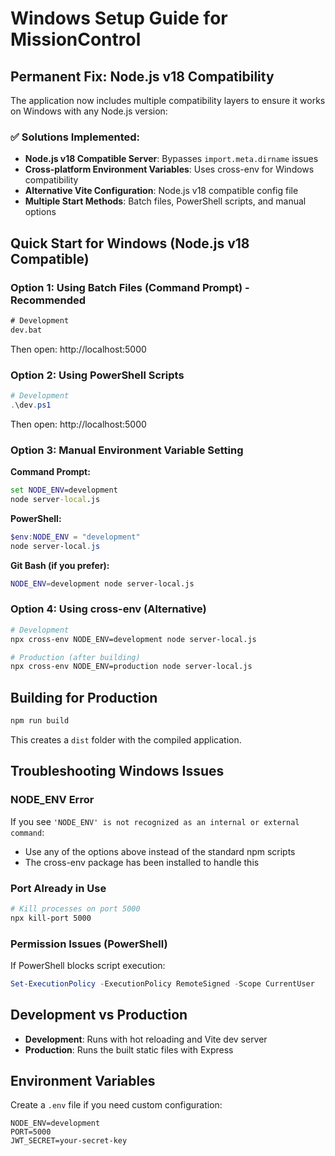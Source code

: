 # Windows Setup Guide for MissionControl

## Permanent Fix: Node.js v18 Compatibility

The application now includes multiple compatibility layers to ensure it works on Windows with any Node.js version:

### ✅ Solutions Implemented:
- **Node.js v18 Compatible Server**: Bypasses `import.meta.dirname` issues
- **Cross-platform Environment Variables**: Uses cross-env for Windows compatibility  
- **Alternative Vite Configuration**: Node.js v18 compatible config file
- **Multiple Start Methods**: Batch files, PowerShell scripts, and manual options

## Quick Start for Windows (Node.js v18 Compatible)

### Option 1: Using Batch Files (Command Prompt) - Recommended
```cmd
# Development
dev.bat
```
Then open: http://localhost:5000

### Option 2: Using PowerShell Scripts  
```powershell
# Development
.\dev.ps1
```
Then open: http://localhost:5000

### Option 3: Manual Environment Variable Setting

**Command Prompt:**
```cmd
set NODE_ENV=development
node server-local.js
```

**PowerShell:**
```powershell
$env:NODE_ENV = "development"
node server-local.js
```

**Git Bash (if you prefer):**
```bash
NODE_ENV=development node server-local.js
```

### Option 4: Using cross-env (Alternative)
```bash
# Development
npx cross-env NODE_ENV=development node server-local.js

# Production (after building)
npx cross-env NODE_ENV=production node server-local.js
```

## Building for Production

```bash
npm run build
```

This creates a `dist` folder with the compiled application.

## Troubleshooting Windows Issues

### NODE_ENV Error
If you see `'NODE_ENV' is not recognized as an internal or external command`:
- Use any of the options above instead of the standard npm scripts
- The cross-env package has been installed to handle this

### Port Already in Use
```bash
# Kill processes on port 5000
npx kill-port 5000
```

### Permission Issues (PowerShell)
If PowerShell blocks script execution:
```powershell
Set-ExecutionPolicy -ExecutionPolicy RemoteSigned -Scope CurrentUser
```

## Development vs Production

- **Development**: Runs with hot reloading and Vite dev server
- **Production**: Runs the built static files with Express

## Environment Variables

Create a `.env` file if you need custom configuration:
```
NODE_ENV=development
PORT=5000
JWT_SECRET=your-secret-key
```